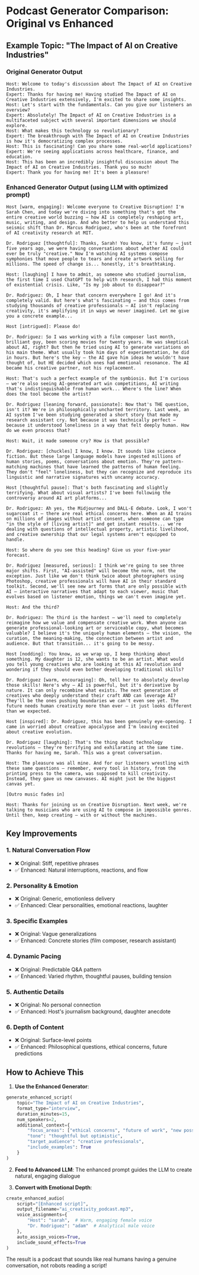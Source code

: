 # Podcast Generator Comparison: Original vs Enhanced

## Example Topic: "The Impact of AI on Creative Industries"

### Original Generator Output
```
Host: Welcome to today's discussion about The Impact of AI on Creative Industries.
Expert: Thanks for having me! Having studied The Impact of AI on Creative Industries extensively, I'm excited to share some insights.
Host: Let's start with the fundamentals. Can you give our listeners an overview?
Expert: Absolutely! The Impact of AI on Creative Industries is a multifaceted subject with several important dimensions we should explore.
Host: What makes this technology so revolutionary?
Expert: The breakthrough with The Impact of AI on Creative Industries is how it's democratizing complex processes.
Host: This is fascinating! Can you share some real-world applications?
Expert: We're seeing applications across healthcare, finance, and education.
Host: This has been an incredibly insightful discussion about The Impact of AI on Creative Industries. Thank you so much!
Expert: Thank you for having me! It's been a pleasure!
```

### Enhanced Generator Output (using LLM with optimized prompt)
```
Host [warm, engaging]: Welcome everyone to Creative Disruption! I'm Sarah Chen, and today we're diving into something that's got the entire creative world buzzing – how AI is completely reshaping art, music, writing, and design. And who better to help us understand this seismic shift than Dr. Marcus Rodriguez, who's been at the forefront of AI creativity research at MIT.

Dr. Rodriguez [thoughtful]: Thanks, Sarah! You know, it's funny – just five years ago, we were having conversations about whether AI could ever be truly "creative." Now I'm watching AI systems compose symphonies that move people to tears and create artwork selling for millions. The speed of change is... honestly, it's breathtaking.

Host: [laughing] I have to admit, as someone who studied journalism, the first time I used ChatGPT to help with research, I had this moment of existential crisis. Like, "Is my job about to disappear?"

Dr. Rodriguez: Oh, I hear that concern everywhere I go! And it's completely valid. But here's what's fascinating – and this comes from studying thousands of creative professionals – AI isn't replacing creativity, it's amplifying it in ways we never imagined. Let me give you a concrete example...

Host [intrigued]: Please do!

Dr. Rodriguez: So I was working with a film composer last month, brilliant guy, been scoring movies for twenty years. He was skeptical about AI, right? But then he tried using AI to generate variations on his main theme. What usually took him days of experimentation, he did in hours. But here's the key – the AI gave him ideas he wouldn't have thought of, but HE decided which ones had emotional resonance. The AI became his creative partner, not his replacement.

Host: That's such a perfect example of the symbiosis. But I'm curious – we're also seeing AI-generated art win competitions, AI writing that's indistinguishable from human work... Where's the line? When does the tool become the artist?

Dr. Rodriguez [leaning forward, passionate]: Now that's THE question, isn't it? We're in philosophically uncharted territory. Last week, an AI system I've been studying generated a short story that made my research assistant cry. Not because it was technically perfect – because it understood loneliness in a way that felt deeply human. How do we even process that?

Host: Wait, it made someone cry? How is that possible?

Dr. Rodriguez: [chuckles] I know, I know. It sounds like science fiction. But these large language models have ingested millions of human stories, poems, conversations about emotion. They're pattern-matching machines that have learned the patterns of human feeling. They don't "feel" loneliness, but they can recognize and reproduce its linguistic and narrative signatures with uncanny accuracy.

Host [thoughtful pause]: That's both fascinating and slightly terrifying. What about visual artists? I've been following the controversy around AI art platforms...

Dr. Rodriguez: Ah yes, the Midjourney and DALL-E debate. Look, I won't sugarcoat it – there are real ethical concerns here. When an AI trains on millions of images without artist consent, when someone can type "in the style of [living artist]" and get instant results... we're dealing with questions of intellectual property, artistic livelihood, and creative ownership that our legal systems aren't equipped to handle.

Host: So where do you see this heading? Give us your five-year forecast.

Dr. Rodriguez [measured, serious]: I think we're going to see three major shifts. First, "AI-assisted" will become the norm, not the exception. Just like we don't think twice about photographers using Photoshop, creative professionals will have AI in their standard toolkit. Second, we'll see new art forms that are only possible with AI – interactive narratives that adapt to each viewer, music that evolves based on listener emotion, things we can't even imagine yet.

Host: And the third?

Dr. Rodriguez: The third is the hardest – we'll need to completely reimagine how we value and compensate creative work. When anyone can generate professional-looking art or serviceable copy, what becomes valuable? I believe it's the uniquely human elements – the vision, the curation, the meaning-making, the connection between artist and audience. But that transition... it's going to be messy.

Host [nodding]: You know, as we wrap up, I keep thinking about something. My daughter is 12, she wants to be an artist. What would you tell young creatives who are looking at this AI revolution and wondering if they should even bother developing traditional skills?

Dr. Rodriguez [warm, encouraging]: Oh, tell her to absolutely develop those skills! Here's why – AI is powerful, but it's derivative by nature. It can only recombine what exists. The next generation of creatives who deeply understand their craft AND can leverage AI? They'll be the ones pushing boundaries we can't even see yet. The future needs human creativity more than ever – it just looks different than we expected.

Host [inspired]: Dr. Rodriguez, this has been genuinely eye-opening. I came in worried about creative apocalypse and I'm leaving excited about creative evolution.

Dr. Rodriguez [laughing]: That's the thing about technology revolutions – they're terrifying and exhilarating at the same time. Thanks for having me, Sarah. This was a great conversation.

Host: The pleasure was all mine. And for our listeners wrestling with these same questions – remember, every tool in history, from the printing press to the camera, was supposed to kill creativity. Instead, they gave us new canvases. AI might just be the biggest canvas yet.

[Outro music fades in]

Host: Thanks for joining us on Creative Disruption. Next week, we're talking to musicians who are using AI to compose in impossible genres. Until then, keep creating – with or without the machines.
```

## Key Improvements

### 1. **Natural Conversation Flow**
- ❌ Original: Stiff, repetitive phrases
- ✅ Enhanced: Natural interruptions, reactions, and flow

### 2. **Personality & Emotion**
- ❌ Original: Generic, emotionless delivery
- ✅ Enhanced: Clear personalities, emotional reactions, laughter

### 3. **Specific Examples**
- ❌ Original: Vague generalizations
- ✅ Enhanced: Concrete stories (film composer, research assistant)

### 4. **Dynamic Pacing**
- ❌ Original: Predictable Q&A pattern
- ✅ Enhanced: Varied rhythm, thoughtful pauses, building tension

### 5. **Authentic Details**
- ❌ Original: No personal connection
- ✅ Enhanced: Host's journalism background, daughter anecdote

### 6. **Depth of Content**
- ❌ Original: Surface-level points
- ✅ Enhanced: Philosophical questions, ethical concerns, future predictions

## How to Achieve This

1. **Use the Enhanced Generator**:
```python
generate_enhanced_script(
    topic="The Impact of AI on Creative Industries",
    format_type="interview",
    duration_minutes=15,
    num_speakers=2,
    additional_context={
        "focus_areas": ["ethical concerns", "future of work", "new possibilities"],
        "tone": "thoughtful but optimistic",
        "target_audience": "creative professionals",
        "include_examples": True
    }
)
```

2. **Feed to Advanced LLM**: The enhanced prompt guides the LLM to create natural, engaging dialogue

3. **Convert with Emotional Depth**:
```python
create_enhanced_audio(
    script="[Enhanced script]",
    output_filename="ai_creativity_podcast.mp3",
    voice_assignments={
        "Host": "sarah",  # Warm, engaging female voice
        "Dr. Rodriguez": "adam"  # Analytical male voice
    },
    auto_assign_voices=True,
    include_sound_effects=True
)
```

The result is a podcast that sounds like real humans having a genuine conversation, not robots reading a script!